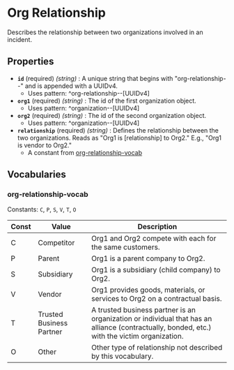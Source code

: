 # Org Relationship

Describes the relationship between two organizations involved in an incident.

## Properties

- **`id`** (required) *(string)* : A unique string that begins with "org-relationship--" and is appended with a UUIDv4.
  - Uses pattern: ^org-relationship--[UUIDv4]
- **`org1`** (required) *(string)* : The id of the first organization object.
  - Uses pattern: ^organization--[UUIDv4]
- **`org2`** (required) *(string)* : The id of the second organization object.
  - Uses pattern: ^organization--[UUIDv4]
- **`relationship`** (required) *(string)* : Defines the relationship between the two organizations. Reads as "Org1 is [relationship] to Org2." E.g., "Org1 is vendor to Org2."
	- A constant from [org-relationship-vocab](#org-relationship-vocab)

## Vocabularies

### org-relationship-vocab

Constants: `C`, `P`, `S`, `V`, `T`, `O`

| Const | Value | Description |
| --- | --- | --- |
| C | Competitor | Org1 and Org2 compete with each for the same customers.|
| P | Parent | Org1 is a parent company to Org2.|
| S | Subsidiary | Org1 is a subsidiary (child company) to Org2.|
| V | Vendor | Org1 provides goods, materials, or services to Org2 on a contractual basis.|
| T | Trusted Business Partner | A trusted business partner is an organization or individual that has an alliance (contractually, bonded, etc.) with the victim organization.|
| O | Other | Other type of relationship not described by this vocabulary.|
